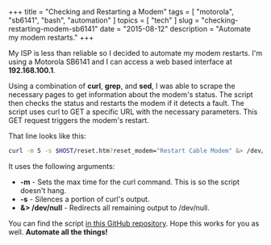 +++
title = "Checking and Restarting a Modem"
tags = [ "motorola", "sb6141", "bash", "automation" ]
topics = [ "tech" ]
slug = "checking-restarting-modem-sb6141"
date = "2015-08-12"
description = "Automate my modem restarts."
+++

My ISP is less than reliable so I decided to automate my modem restarts. I'm using a Motorola SB6141 and I can access a web based interface at **192.168.100.1**.

Using a combination of **curl**, **grep**, and **sed**, I was able to scrape the necessary pages to get information about the modem's status. The script then checks the status and restarts the modem if it detects a fault. The script uses curl to GET a specific URL with the necessary parameters. This GET request triggers the modem's restart.

That line looks like this:
```bash
curl -m 5 -s $HOST/reset.htm?reset_modem="Restart Cable Modem" &> /dev/null
```

It uses the following arguments:

 * **-m** - Sets the max time for the curl command. This is so the script doesn't hang.
 * **-s** - Silences a portion of curl's output.
 * **&> /dev/null** - Redirects all remaining output to /dev/null.

You can find the script [in this GitHub repository](https://github.com/Linuturk/modem-restart-script/blob/master/modemCheck.sh). Hope this works for you as well. **Automate all the things!**
